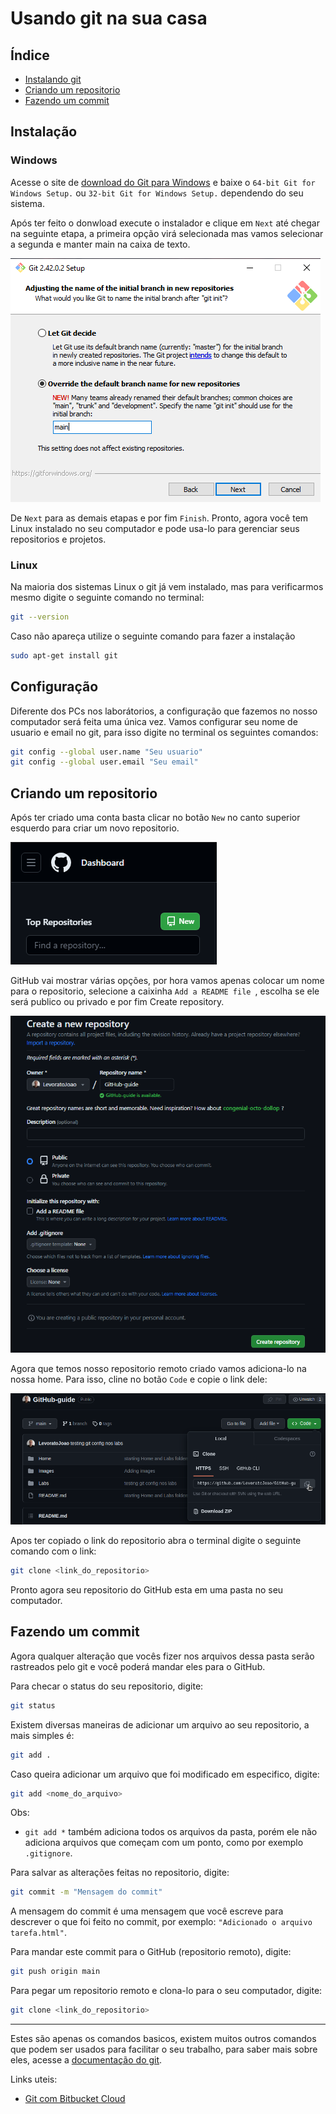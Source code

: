 # Usando git na sua casa

## Índice

* [Instalando git](#instalação)
* [Criando um repositorio](#criando-um-repositorio)
* [Fazendo um commit](#fazendo-um-commit)

## Instalação

### Windows

Acesse o site de [download do Git para Windows](https://git-scm.com/download/win) e baixe o `64-bit Git for Windows Setup.` ou `32-bit Git for Windows Setup.` dependendo do seu sistema.

Após ter feito o donwload execute o instalador e clique em `Next` até chegar na seguinte etapa, a primeira opção virá selecionada mas vamos selecionar a segunda e manter main na caixa de texto.

![main](../Images/Git/main.png)

De `Next` para as demais etapas e por fim `Finish`. Pronto, agora você tem Linux instalado no seu computador e pode usa-lo para gerenciar seus repositorios e projetos.

### Linux

Na maioria dos sistemas Linux o git já vem instalado, mas para verificarmos mesmo digite o seguinte comando no terminal:

```bash
git --version
```
<!-- IMAGEM DA VERSAO AQUI -->

Caso não apareça utilize o seguinte comando para fazer a instalação

```bash
sudo apt-get install git
```

## Configuração
Diferente dos PCs nos laborátorios, a configuração que fazemos no nosso computador será feita uma única vez. Vamos configurar seu nome de usuario e email no git, para isso digite no terminal os seguintes comandos:

```bash
git config --global user.name "Seu usuario"
git config --global user.email "Seu email"
```

## Criando um repositorio

Após ter criado uma conta basta clicar no botão `` New `` no canto superior esquerdo para criar um novo repositorio.

![New](../Images/new.png)

GitHub vai mostrar várias opções, por hora vamos apenas colocar um nome para o repositorio, selecione a caixinha ``Add a README file ``, escolha se ele será publico ou privado e por fim Create repository.

![Criando_repositorio](../Images/criando_repositorio.png)

Agora que temos nosso repositorio remoto criado vamos adiciona-lo na nossa home. Para isso, cline no botão ``Code`` e copie o link dele:

![Link_repositorio](../Images/clonar_repositorio.png)

Apos ter copiado o link do repositorio abra o terminal digite o seguinte comando com o link:

```bash
git clone <link_do_repositorio>
```
Pronto agora seu repositorio do GitHub esta em uma pasta no seu computador.

<!--
Vamos começar criando um repositorio no GitHub

Após ter criado uma conta basta clicar no botão `` New `` no canto superior esquerdo para criar um novo repositorio.

![New](../Images/new.png)

GitHub vai mostrar várias opções, por hora vamos apenas colocar um nome para o repositorio e escolher se ele será publico ou privado.

![Criando_repositorio](../Images/criando_repositorio.png)

Pronto, seu repositorio remoto esta criado :D

Ainda precisamos linkar ele a um repositorio local (no seu computador). O GitHub já nos mostra como fazer isso mostrando uma serie de comandos que devemos digitar no terminal. Este é o comando para criar um repositorio local e ele deve ser feito dentro da pasta que deseja criar o repositorio:

```bash
git init
```

Vamos analisar os demais comandos no topico a seguir. Apos isso seu repositorio já está pronto para... <!-- ...

![Link_repositorio](../Images/link_repositorio.png)
-->
## Fazendo um commit

Agora qualquer alteração que vocês fizer nos arquivos dessa pasta serão rastreados pelo git e você poderá mandar eles para o GitHub.

Para checar o status do seu repositorio, digite:

```bash
git status
```

Existem diversas maneiras de adicionar um arquivo ao seu repositorio, a mais simples é:

```bash
git add .
```


Caso queira adicionar um arquivo que foi modificado em especifico, digite:

```bash
git add <nome_do_arquivo>
```

Obs:
- `` git add * `` também adiciona todos os arquivos da pasta, porém ele não adiciona arquivos que começam com um ponto, como por exemplo `` .gitignore ``.

Para salvar as alterações feitas no repositorio, digite:

```bash
git commit -m "Mensagem do commit"
```

A mensagem do commit é uma mensagem que você escreve para descrever o que foi feito no commit, por exemplo: `` "Adicionado o arquivo tarefa.html" ``.

Para mandar este commit para o GitHub (repositorio remoto), digite:

```bash
git push origin main
```

Para pegar um repositorio remoto e clona-lo para o seu computador, digite:

```bash
git clone <link_do_repositorio>
```
<!-- add image about the link here -->

___
Estes são apenas os comandos basicos, existem muitos outros comandos que podem ser usados para facilitar o seu trabalho, para saber mais sobre eles, acesse a [documentação do git](https://git-scm.com/docs).

Links uteis:
- [Git com Bitbucket Cloud](https://www.atlassian.com/br/git/tutorials/learn-git-with-bitbucket-cloud)